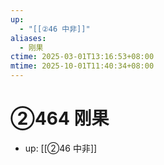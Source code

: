 ```yaml
---
up:
  - "[[②46 中非]]"
aliases:
  - 刚果
ctime: 2025-03-01T13:16:53+08:00
mtime: 2025-10-01T11:40:34+08:00
---
```


# ②464 刚果

- up: [[②46 中非]]
